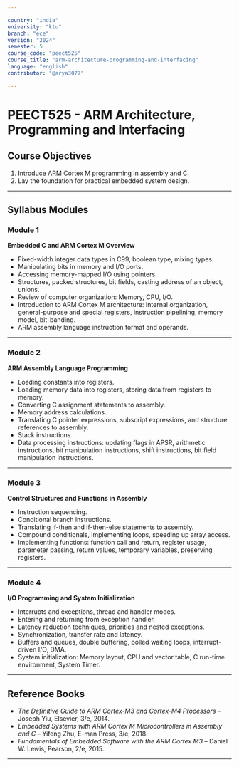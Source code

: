```yaml
---

country: "india"
university: "ktu"
branch: "ece"
version: "2024"
semester: 5
course_code: "peect525"
course_title: "arm-architecture-programming-and-interfacing"
language: "english"
contributor: "@arya3077"

---
```


# PEECT525 - ARM Architecture, Programming and Interfacing

## Course Objectives

1. Introduce ARM Cortex M programming in assembly and C.  
2. Lay the foundation for practical embedded system design.  

---

## Syllabus Modules

### Module 1
**Embedded C and ARM Cortex M Overview**  
- Fixed-width integer data types in C99, boolean type, mixing types.  
- Manipulating bits in memory and I/O ports.  
- Accessing memory-mapped I/O using pointers.  
- Structures, packed structures, bit fields, casting address of an object, unions.  
- Review of computer organization: Memory, CPU, I/O.  
- Introduction to ARM Cortex M architecture: Internal organization, general-purpose and special registers, instruction pipelining, memory model, bit-banding.  
- ARM assembly language instruction format and operands.

---

### Module 2
**ARM Assembly Language Programming**  
- Loading constants into registers.  
- Loading memory data into registers, storing data from registers to memory.  
- Converting C assignment statements to assembly.  
- Memory address calculations.  
- Translating C pointer expressions, subscript expressions, and structure references to assembly.  
- Stack instructions.  
- Data processing instructions: updating flags in APSR, arithmetic instructions, bit manipulation instructions, shift instructions, bit field manipulation instructions.

---

### Module 3
**Control Structures and Functions in Assembly**  
- Instruction sequencing.  
- Conditional branch instructions.  
- Translating if-then and if-then-else statements to assembly.  
- Compound conditionals, implementing loops, speeding up array access.  
- Implementing functions: function call and return, register usage, parameter passing, return values, temporary variables, preserving registers.

---

### Module 4
**I/O Programming and System Initialization**  
- Interrupts and exceptions, thread and handler modes.  
- Entering and returning from exception handler.  
- Latency reduction techniques, priorities and nested exceptions.  
- Synchronization, transfer rate and latency.  
- Buffers and queues, double buffering, polled waiting loops, interrupt-driven I/O, DMA.  
- System initialization: Memory layout, CPU and vector table, C run-time environment, System Timer.

---

## Reference Books

- *The Definitive Guide to ARM Cortex-M3 and Cortex-M4 Processors* – Joseph Yiu, Elsevier, 3/e, 2014.  
- *Embedded Systems with ARM Cortex M Microcontrollers in Assembly and C* – Yifeng Zhu, E-man Press, 3/e, 2018.  
- *Fundamentals of Embedded Software with the ARM Cortex M3* – Daniel W. Lewis, Pearson, 2/e, 2015.  

---
